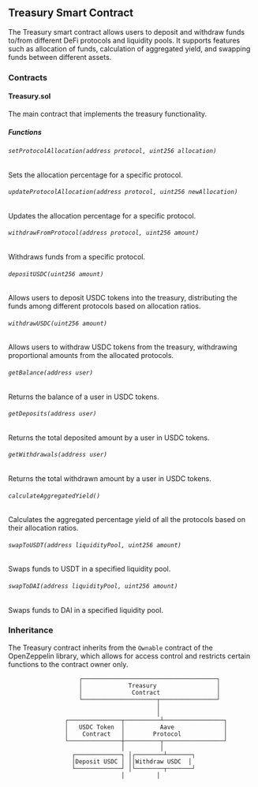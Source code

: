 ## Treasury Smart Contract

The Treasury smart contract allows users to deposit and withdraw funds to/from different DeFi protocols and liquidity pools. It supports features such as allocation of funds, calculation of aggregated yield, and swapping funds between different assets.

### Contracts

#### Treasury.sol

The main contract that implements the treasury functionality.

##### Functions

###### `setProtocolAllocation(address protocol, uint256 allocation)`

Sets the allocation percentage for a specific protocol.

###### `updateProtocolAllocation(address protocol, uint256 newAllocation)`

Updates the allocation percentage for a specific protocol.

###### `withdrawFromProtocol(address protocol, uint256 amount)`

Withdraws funds from a specific protocol.

###### `depositUSDC(uint256 amount)`

Allows users to deposit USDC tokens into the treasury, distributing the funds among different protocols based on allocation ratios.

###### `withdrawUSDC(uint256 amount)`

Allows users to withdraw USDC tokens from the treasury, withdrawing proportional amounts from the allocated protocols.

###### `getBalance(address user)`

Returns the balance of a user in USDC tokens.

###### `getDeposits(address user)`

Returns the total deposited amount by a user in USDC tokens.

###### `getWithdrawals(address user)`

Returns the total withdrawn amount by a user in USDC tokens.

###### `calculateAggregatedYield()`

Calculates the aggregated percentage yield of all the protocols based on their allocation ratios.

###### `swapToUSDT(address liquidityPool, uint256 amount)`

Swaps funds to USDT in a specified liquidity pool.

###### `swapToDAI(address liquidityPool, uint256 amount)`

Swaps funds to DAI in a specified liquidity pool.

### Inheritance

The Treasury contract inherits from the `Ownable` contract of the OpenZeppelin library, which allows for access control and restricts certain functions to the contract owner only.


                        ┌──────────────────────────────────────┐
                        │             Treasury                 │
                        │              Contract                │
                        └─────────────────────┬────────────────┘
                                              │
                                              │
                    ┌───────────────┬──────────┴─────────────────┐
                    │   USDC Token  │          Aave              │
                    │    Contract   │        Protocol            │
                    └───────────────┼──────────┬─────────────────┘
                                    │          │
                      ┌─────────────┐ │┌────────┴───────┐
                      │Deposit USDC │ ││Withdraw USDC  │
                      └─────────────┘ │└────────┬───────┘
                                    │         │

